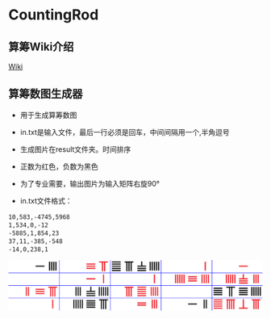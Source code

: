 # CountingRod
## 算筹Wiki介绍
[Wiki](https://zh.wikipedia.org/wiki/%E7%AE%97%E7%AD%B9)
## 算筹数图生成器
 - 用于生成算筹数图
 - in.txt是输入文件，最后一行必须是回车，中间间隔用一个,半角逗号
 - 生成图片在result文件夹。时间排序
 - 正数为红色，负数为黑色
 - 为了专业需要，输出图片为输入矩阵右旋90°

- in.txt文件格式：
 
```
10,583,-4745,5968
1,534,0,-12
-5885,1,854,23
37,11,-385,-548
-14,0,238,1

```

  ![image](https://github.com/zerlier/CountingRod/raw/master/screenshots/introduce.png)
